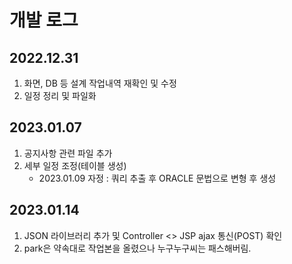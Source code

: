 # 개발 로그

## 2022.12.31
1. 화면, DB 등 설계 작업내역 재확인 및 수정
2. 일정 정리 및 파일화

## 2023.01.07
1. 공지사항 관련 파일 추가
2. 세부 일정 조정(테이블 생성)
   - 2023.01.09 자정 : 쿼리 추출 후 ORACLE 문법으로 변형 후 생성


## 2023.01.14
1. JSON 라이브러리 추가 및 Controller <> JSP ajax 통신(POST) 확인
2. park은 약속대로 작업본을 올렸으나 누구누구씨는 패스해버림.
